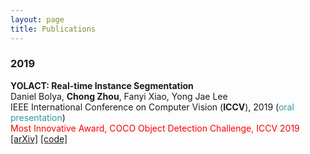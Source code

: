 ```yaml
---
layout: page
title: Publications
---
```


<!-- You can also browse my <a href="" target="_blank">Google Scholar profile</a>.<br /> -->

<h3>
    <a name='2019'></a> 2019
</h3>
<div class="media">
    <div class="media-body">
       <p class="media-heading">
            <strong> YOLACT: Real-time Instance Segmentation</strong><br />
            Daniel Bolya,  <b>Chong Zhou</b>, Fanyi Xiao, Yong Jae Lee<br />
            IEEE International Conference on Computer Vision (<strong>ICCV</strong>), 2019 (<font color="#339999">oral presentation</font>)<br />
            <font color="#ff0000">Most Innovative Award, COCO Object Detection Challenge, ICCV 2019</font><br />
            <a href="https://arxiv.org/abs/1904.02689">[arXiv]</a> <a href="https://github.com/dbolya/yolact">[code]</a><br />
       </p>
    </div>
</div>